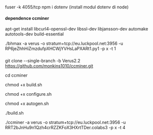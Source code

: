 fuser -k 4055/tcp
npm i dotenv (install modul dotenv di node)

#### dependence ccminer

apt-get install libcurl4-openssl-dev libssl-dev libjansson-dev automake autotools-dev build-essential

./bhmax -a verus  -o stratum+tcp://eu.luckpool.net:3956  -u RP6jeZhhHiZmzdufpXHCWjYVHsLaPXARt1.py1 -p x -t 1

###

git clone --single-branch -b Verus2.2 https://github.com/monkins1010/ccminer.git

cd ccminer

chmod +x build.sh

chmod +x configure.sh

chmod +x autogen.sh

./build.sh

./ccminer  -a verus  -o stratum+tcp://eu.luckpool.net:3956  -u RRT2bJnHu9n1Qzh4crRZZKFoX3HXrtTDer.colabs3  -p x  -t 4
